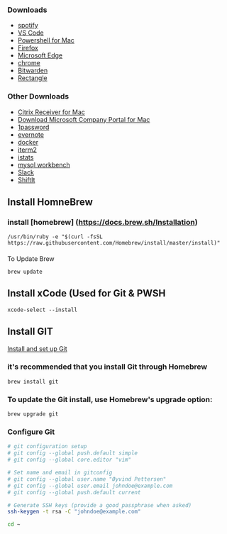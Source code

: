 
### Downloads 
* [spotify](https://www.spotify.com/us/download/mac/)
* [VS Code](https://code.visualstudio.com/Download)
* [Powershell for Mac](https://learn.microsoft.com/en-us/powershell/scripting/install/installing-powershell-on-macos?view=powershell-7.2)
* [Firefox](https://www.mozilla.org/nb-NO/firefox/mac/)
* [Microsoft Edge](https://www.microsoft.com/en-us/edge?r=1#evergreen)
* [chrome](https://www.google.com/chrome/)
* [Bitwarden](https://bitwarden.com/download/)
* [Rectangle](https://rectangleapp.com/)

### Other Downloads
* [Citrix Receiver for Mac](https://www.citrix.com/downloads/citrix-receiver/mac/)
* [Download Microsoft Company Portal for Mac](https://go.microsoft.com/fwlink/?linkid=853070)
* [1password](https://1password.com/downloads/)
* [evernote](https://evernote.com/download)
* [docker](https://store.docker.com/editions/community/docker-ce-desktop-mac)
* [iterm2](https://www.iterm2.com/downloads.html)
* [istats](https://bjango.com/mac/istatmenus/)
* [mysql workbench](https://dev.mysql.com/downloads/workbench/)
* [Slack](https://slack.com/beta/mac)
* [ShiftIt](https://github.com/fikovnik/ShiftIt/releases)

## Install HomneBrew
### install [homebrew] (https://docs.brew.sh/Installation)
```
/usr/bin/ruby -e "$(curl -fsSL https://raw.githubusercontent.com/Homebrew/install/master/install)"
```
####
To Update Brew
```
brew update
```
## Install xCode (Used for Git & PWSH
```
xcode-select --install
```
## Install GIT
[Install and set up Git](https://learn.microsoft.com/en-us/devops/develop/git/install-and-set-up-git)
### it's recommended that you install Git through Homebrew 
```
brew install git
```
### To update the Git install, use Homebrew's upgrade option:
```
brew upgrade git
```
### Configure Git
```bash
# git configuration setup
# git config --global push.default simple
# git config --global core.editor "vim"

# Set name and email in gitconfig
# git config --global user.name "Øyvind Pettersen"
# git config --global user.email johndoe@example.com
# git config --global push.default current

# Generate SSH keys (provide a good passphrase when asked)
ssh-keygen -t rsa -C "johndoe@example.com"

cd ~
```
